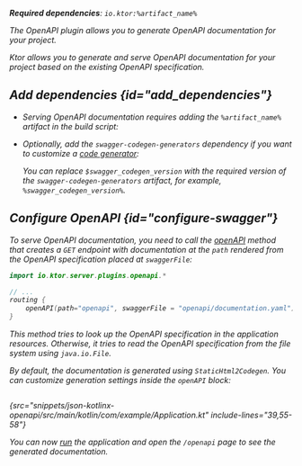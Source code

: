 [//]: # (title: OpenAPI)

<var name="artifact_name" value="ktor-server-openapi"/>
<var name="package_name" value="io.ktor.server.plugins.openapi"/>
<var name="plugin_api_link" value="https://api.ktor.io/ktor-server/ktor-server-plugins/ktor-server-openapi/io.ktor.server.plugins.openapi/open-a-p-i.html"/>

<tldr>
<p>
<b>Required dependencies</b>: <code>io.ktor:%artifact_name%</code>
</p>
<var name="example_name" value="json-kotlinx-openapi"/>
<include from="lib.topic" element-id="download_example"/>
<include from="lib.topic" element-id="native_server_not_supported"/>
</tldr>

<link-summary>
The OpenAPI plugin allows you to generate OpenAPI documentation for your project.
</link-summary>

Ktor allows you to generate and serve OpenAPI documentation for your project based on the existing OpenAPI specification.

<include from="server-swagger-ui.md" element-id="open-api-note"/>


## Add dependencies {id="add_dependencies"}

* Serving OpenAPI documentation requires adding the `%artifact_name%` artifact in the build script:

  <include from="lib.topic" element-id="add_ktor_artifact"/>

* Optionally, add the `swagger-codegen-generators` dependency if you want to customize a 
   [code generator](https://github.com/swagger-api/swagger-codegen-generators):

  <var name="group_id" value="io.swagger.codegen.v3"/>
  <var name="artifact_name" value="swagger-codegen-generators"/>
  <var name="version" value="swagger_codegen_version"/>
  <include from="lib.topic" element-id="add_artifact"/>

  You can replace `$swagger_codegen_version` with the required version of the `swagger-codegen-generators` artifact, for example, `%swagger_codegen_version%`.


## Configure OpenAPI {id="configure-swagger"}

To serve OpenAPI documentation, you need to call the [openAPI](%plugin_api_link%) method that creates a `GET` endpoint with documentation 
at the `path` rendered from the OpenAPI specification placed at `swaggerFile`:

```kotlin
import io.ktor.server.plugins.openapi.*

// ...
routing {
    openAPI(path="openapi", swaggerFile = "openapi/documentation.yaml")
}
```

This method tries to look up the OpenAPI specification in the application resources.
Otherwise, it tries to read the OpenAPI specification from the file system using `java.io.File`.

By default, the documentation is generated using `StaticHtml2Codegen`.
You can customize generation settings inside the `openAPI` block:

```kotlin
```
{src="snippets/json-kotlinx-openapi/src/main/kotlin/com/example/Application.kt" include-lines="39,55-58"}

You can now [run](running.md) the application and open the `/openapi` page to see the generated documentation.